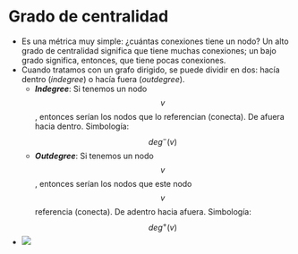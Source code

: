 # Grado de centralidad

- Es una métrica muy simple: ¿cuántas conexiones tiene un nodo? Un alto grado de centralidad significa que tiene muchas conexiones; un bajo grado significa, entonces, que tiene pocas conexiones.
- Cuando tratamos con un grafo dirigido, se puede dividir en dos: hacía dentro (_indegree_) o hacía fuera (_outdegree_).
	- **_Indegree_**: Si tenemos un nodo $$v$$, entonces serían los nodos que lo referencian (conecta). De afuera hacia dentro. Simbología: $$deg^-(v)$$
	- **_Outdegree_**: Si tenemos un nodo $$v$$, entonces serían los nodos que este nodo $$v$$ referencia (conecta). De adentro hacia afuera. Simbología: $$deg^+(v)$$
- ![](https://hypernotes.zenkit.com/api/v1/lists/2362182/files/_1iBfw70n)

